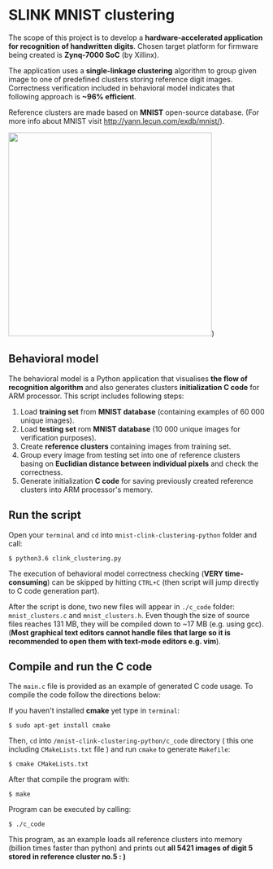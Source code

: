 # SLINK MNIST clustering

The scope of this project is to develop a **hardware-accelerated application for recognition of handwritten digits**. Chosen target platform for firmware being created is **Zynq-7000 SoC** (by Xillinx).

The application uses a **single-linkage clustering** algorithm to group given image to one of predefined clusters storing reference digit images. Correctness verification included in behavioral model indicates that following approach is **~96% efficient**.

Reference clusters are made based on **MNIST** open-source database. (For more info about MNIST visit
http://yann.lecun.com/exdb/mnist/).

<img src="https://upload.wikimedia.org/wikipedia/commons/thumb/2/27/MnistExamples.png/220px-MnistExamples.png" width="400">)

## Behavioral model

The behavioral model is a Python application that visualises **the flow of recognition algorithm** and also generates clusters **initialization C code** for ARM processor. This script includes following steps:

1. Load **training set** from **MNIST database** (containing examples of 60 000 unique images).
2. Load **testing set** rom **MNIST database** (10 000 unique images for verification purposes).
3. Create **reference clusters** containing images from training set.
4. Group every image from testing set into one of reference clusters basing on **Euclidian distance between individual pixels** and check the correctness.
5. Generate initialization **C code** for saving previously created reference clusters into ARM processor's memory.

## Run the script

Open your ` terminal ` and ` cd ` into ` mnist-clink-clustering-python ` folder and call:
```shell
$ python3.6 clink_clustering.py
```

The execution of behavioral model correctness checking (**VERY time-consuming**) can be skipped by hitting ` CTRL+C ` (then script will jump directly to C code generation part).

After the script is done, two new files will appear in ` ./c_code ` folder: ` mnist_clusters.c ` and ` mnist_clusters.h `. Even though the size of source files reaches 131 MB, they will be compiled down to ~17 MB (e.g. using gcc). (**Most graphical text editors cannot handle files that large so it is recommended to open them with text-mode editors e.g. vim**).

## Compile and run the C code

The ` main.c ` file is provided as an example of generated C code usage. To compile the code follow the directions below:

If you haven't installed **cmake** yet type in ` terminal `:
```shell
$ sudo apt-get install cmake
```
Then, `` cd `` into `` /mnist-clink-clustering-python/c_code `` directory ( this one including  `` CMakeLists.txt `` file ) and run `cmake` to generate ` Makefile `:

```shell
$ cmake CMakeLists.txt
```
After that compile the program with:

```shell
$ make
```

Program can be executed by calling:


```shell
$ ./c_code
```
This program, as an example loads all reference clusters into memory (billion times faster than python) and prints out **all 5421 images of digit 5 stored in reference cluster no.5 : )** 
